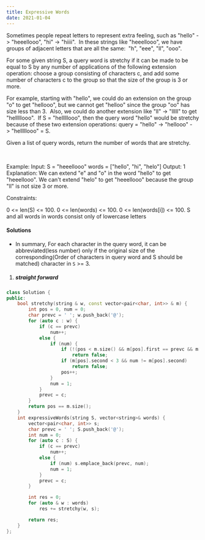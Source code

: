 ```yaml
---
title: Expressive Words
date: 2021-01-04
---
```

Sometimes people repeat letters to represent extra feeling, such as "hello" -> "heeellooo", "hi" -> "hiiii".  In these strings like "heeellooo", we have groups of adjacent letters that are all the same:  "h", "eee", "ll", "ooo".

For some given string S, a query word is stretchy if it can be made to be equal to S by any number of applications of the following extension operation: choose a group consisting of characters c, and add some number of characters c to the group so that the size of the group is 3 or more.

For example, starting with "hello", we could do an extension on the group "o" to get "hellooo", but we cannot get "helloo" since the group "oo" has size less than 3.  Also, we could do another extension like "ll" -> "lllll" to get "helllllooo".  If S = "helllllooo", then the query word "hello" would be stretchy because of these two extension operations: query = "hello" -> "hellooo" -> "helllllooo" = S.

Given a list of query words, return the number of words that are stretchy. 

 

Example:
Input: 
S = "heeellooo"
words = ["hello", "hi", "helo"]
Output: 1
Explanation: 
We can extend "e" and "o" in the word "hello" to get "heeellooo".
We can't extend "helo" to get "heeellooo" because the group "ll" is not size 3 or more.
 

Constraints:

0 <= len(S) <= 100.
0 <= len(words) <= 100.
0 <= len(words[i]) <= 100.
S and all words in words consist only of lowercase letters

#### Solutions

- In summary, For each character in the query word, it can be abbreviated(less number) only if the original size of the corresponding(Order of characters in query word and S should be matched) character in `S` >= 3.

1. ##### straight forward
    
```cpp
class Solution {
public:
    bool stretchy(string & w, const vector<pair<char, int>> & m) {
        int pos = 0, num = 0;
        char prevc = ' '; w.push_back('@');
        for (auto c : w) {
            if (c == prevc)
                num++;
            else {
                if (num) {
                    if (!(pos < m.size() && m[pos].first == prevc && m[pos].second >= num))
                        return false;
                    if (m[pos].second < 3 && num != m[pos].second)
                        return false;
                    pos++;
                }
                num = 1;
            }
            prevc = c;
        }
        return pos == m.size();
    }
    int expressiveWords(string S, vector<string>& words) {
        vector<pair<char, int>> s;
        char prevc = ' '; S.push_back('@');
        int num = 0;
        for (auto c : S) {
            if (c == prevc)
                num++;
            else {
                if (num) s.emplace_back(prevc, num);
                num = 1;
            }
            prevc = c;
        }

        int res = 0;
        for (auto & w : words)
            res += stretchy(w, s);

        return res;
    }
};
```